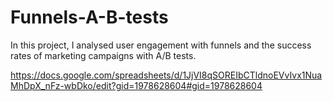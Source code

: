# Funnels-A-B-tests
In this project, I analysed user engagement with funnels and the success rates of marketing campaigns with A/B tests.

https://docs.google.com/spreadsheets/d/1JjVI8qSOREIbCTldnoEVvIvx1NuaMhDpX_nFz-wbDko/edit?gid=1978628604#gid=1978628604
